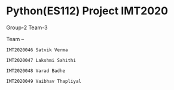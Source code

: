 # Python(ES112) Project IMT2020
 Group-2 Team-3

Team – 

	IMT2020046 Satvik Verma
    
	IMT2020047 Lakshmi Sahithi
	
	IMT2020048 Varad Badhe
	
	IMT2020049 Vaibhav Thapliyal
